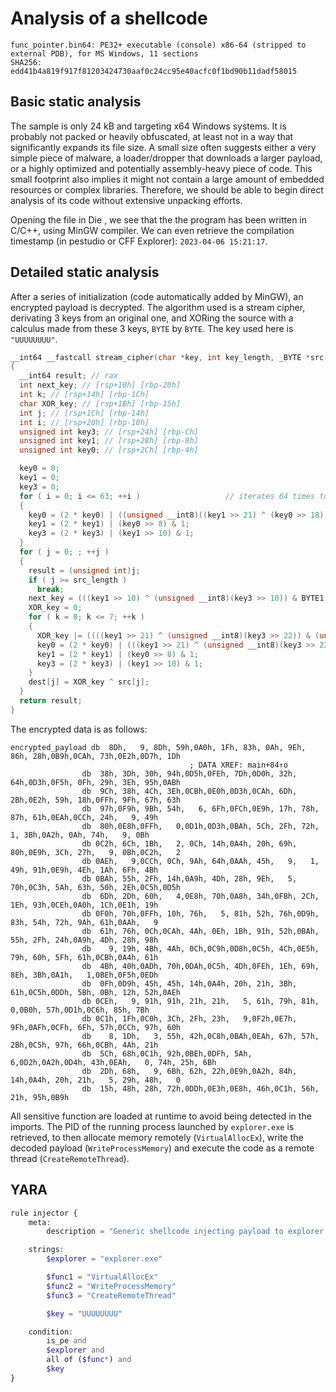 # Analysis of a shellcode

```
func_pointer.bin64: PE32+ executable (console) x86-64 (stripped to external PDB), for MS Windows, 11 sections
SHA256: edd41b4a819f917f81203424730aaf0c24cc95e40acfc0f1bd90b11dadf58015
```

## Basic static analysis

The sample is only 24 kB and targeting x64 Windows systems. It is probably not packed or heavily obfuscated, at least not in a way that significantly expands its file size. A small size often suggests either a very simple piece of malware, a loader/dropper that downloads a larger payload, or a highly optimized and potentially assembly-heavy piece of code. This small footprint also implies it might not contain a large amount of embedded resources or complex libraries. Therefore, we should be able to begin direct analysis of its code without extensive unpacking efforts.

Opening the file in Die [](assets/die_compiler.png), we see that the the program has been written in C/C++, using MinGW compiler. We can even retrieve the compilation timestamp (in pestudio or CFF Explorer): `2023-04-06 15:21:17`.

## Detailed static analysis

After a series of initialization (code automatically added by MinGW), an encrypted payload is decrypted. The algorithm used is a stream cipher, derivating 3 keys from an original one, and XORing the source with a calculus made from these 3 keys, `BYTE` by `BYTE`. The key used here is `"UUUUUUUU"`.

```c
__int64 __fastcall stream_cipher(char *key, int key_length, _BYTE *src, int src_length, _BYTE *dest)
{
  __int64 result; // rax
  int next_key; // [rsp+10h] [rbp-20h]
  int k; // [rsp+14h] [rbp-1Ch]
  char XOR_key; // [rsp+1Bh] [rbp-15h]
  int j; // [rsp+1Ch] [rbp-14h]
  int i; // [rsp+20h] [rbp-10h]
  unsigned int key3; // [rsp+24h] [rbp-Ch]
  unsigned int key1; // [rsp+28h] [rbp-8h]
  unsigned int key0; // [rsp+2Ch] [rbp-4h]

  key0 = 0;
  key1 = 0;
  key3 = 0;
  for ( i = 0; i <= 63; ++i )                   // iterates 64 times to generates 3 keys derivated from original one
  {
    key0 = (2 * key0) | ((unsigned __int8)((key1 >> 21) ^ (key0 >> 18) ^ ((int)(unsigned __int8)key[i % key_length] >> (i / 8))) ^ (unsigned __int8)(key3 >> 22)) & 1;
    key1 = (2 * key1) | (key0 >> 8) & 1;
    key3 = (2 * key3) | (key1 >> 10) & 1;
  }
  for ( j = 0; ; ++j )
  {
    result = (unsigned int)j;
    if ( j >= src_length )
      break;
    next_key = (((key1 >> 10) ^ (unsigned __int8)(key3 >> 10)) & BYTE1(key0) ^ (key1 >> 10) & (unsigned __int8)(key3 >> 10)) & 1;
    XOR_key = 0;
    for ( k = 0; k <= 7; ++k )
    {
      XOR_key |= ((((key1 >> 21) ^ (unsigned __int8)(key3 >> 22)) & (unsigned __int8)(key0 >> 18) ^ (key1 >> 21) & (unsigned __int8)(key3 >> 22)) & 1 ^ next_key) << k;
      key0 = (2 * key0) | (((key1 >> 21) ^ (unsigned __int8)(key3 >> 22)) & (unsigned __int8)(key0 >> 18) ^ (key1 >> 21) & (unsigned __int8)(key3 >> 22)) & 1 ^ next_key;
      key1 = (2 * key1) | (key0 >> 8) & 1;
      key3 = (2 * key3) | (key1 >> 10) & 1;
    }
    dest[j] = XOR_key ^ src[j];
  }
  return result;
}
```

The encrypted data is as follows:

```
encrypted_payload db  8Dh,   9, 8Dh, 59h,0A0h, 1Fh, 83h, 0Ah, 9Eh, 86h, 28h,0B9h,0CAh, 73h,0E2h,0D7h, 1Dh
                                        ; DATA XREF: main+84↑o
                db  38h, 3Dh, 30h, 94h,0D5h,0FEh, 7Dh,0D0h, 32h, 64h,0D3h,0F5h, 0Fh, 29h, 3Eh, 95h,0ABh
                db  9Ch, 38h, 4Ch, 3Eh,0CBh,0E0h,0D3h,0CAh, 6Dh, 2Bh,0E2h, 59h, 18h,0FFh, 9Fh, 67h, 63h
                db  97h,0F9h, 9Bh, 54h,   6, 6Fh,0FCh,0E9h, 17h, 78h, 87h, 61h,0EAh,0CCh, 24h,   9, 49h
                db  80h,0E8h,0FFh,   0,0D1h,0D3h,0BAh, 5Ch, 2Fh, 72h,   1, 3Bh,0A2h, 0Ah, 74h,   9, 0Bh
                db 0C2h, 6Ch, 1Bh,   2, 0Ch, 14h,0A4h, 20h, 69h, 80h,0E9h, 3Ch, 27h,   9, 0Bh,0C2h,   2
                db 0AEh,   9,0CCh, 0Ch, 9Ah, 64h,0AAh, 45h,   9,   1, 49h, 91h,0E9h, 4Eh, 1Ah, 6Fh, 4Bh
                db 0BAh, 55h, 2Fh, 14h,0A9h, 4Dh, 28h, 9Eh,   5, 70h,0C3h, 5Ah, 63h, 50h, 2Eh,0C5h,0D5h
                db  6Dh, 2Dh, 60h,   4,0E8h, 70h,0A8h, 34h,0FBh, 2Ch, 1Eh, 93h,0CEh,0A0h, 1Ch,0E1h, 19h
                db 0F0h, 70h,0FFh, 10h, 76h,   5, 81h, 52h, 76h,0D9h, 83h, 54h, 72h, 9Ah, 61h,0AAh,   9
                db  61h, 76h, 0Ch,0CAh, 4Ah, 0Eh, 1Bh, 91h, 52h,0BAh, 55h, 2Fh, 24h,0A9h, 4Dh, 28h, 98h
                db    9, 19h, 4Bh, 4Ah, 0Ch,0C9h,0D8h,0C5h, 4Ch,0E5h, 79h, 60h, 5Fh, 61h,0CBh,0A4h, 61h
                db  4Bh, 40h,0ADh, 70h,0DAh,0C5h, 4Dh,0FEh, 1Eh, 69h, 8Eh, 3Bh,0A1h,   1,0BEh,0F5h,0EDh
                db  0Fh,0D9h, 45h, 45h, 14h,0A4h, 20h, 21h, 3Bh, 61h,0C5h,0DDh, 5Bh, 0Bh, 12h, 52h,0AEh
                db 0CEh,   9, 91h, 91h, 21h, 21h,   5, 61h, 79h, 81h,   0,0B0h, 57h,0D1h,0C6h, 85h, 7Bh
                db 0C1h, 1Fh,0C0h, 3Ch, 2Fh, 23h,   9,0F2h,0E7h, 9Fh,0AFh,0CFh, 6Fh, 57h,0CCh, 97h, 60h
                db    8, 1Dh,   3, 55h, 42h,0C8h,0BAh,0EAh, 67h, 57h, 2Bh,0C5h, 97h, 66h,0CBh, 4Ah, 21h
                db  5Ch, 68h,0C1h, 92h,0BEh,0DFh, 5Ah,   6,0D2h,0A2h,0D4h, 43h,0EAh,   0, 74h, 25h, 6Bh
                db  2Dh, 68h,   9, 6Bh, 62h, 22h,0E9h,0A2h, 84h, 14h,0A4h, 20h, 21h,   5, 29h, 48h,   0
                db  15h, 48h, 28h, 72h,0DDh,0E3h,0E8h, 46h,0C1h, 56h, 21h, 95h,0B9h
```

All sensitive function are loaded at runtime to avoid being detected in the imports. The PID of the running process launched by `explorer.exe` is retrieved, to then allocate memory remotely (`VirtualAllocEx`), write the decoded payload (`WriteProcessMemory`) and execute the code as a remote thread (`CreateRemoteThread`). 


## YARA

```php
rule injector {
	meta:
		description = "Generic shellcode injecting payload to explorer.exe"

	strings:
		$explorer = "explorer.exe"

		$func1 = "VirtualAllocEx"
		$func2 = "WriteProcessMemory"
		$func3 = "CreateRemoteThread"

		$key = "UUUUUUUU"

	condition:
		is_pe and
		$explorer and
		all of ($func*) and
		$key
}
```



